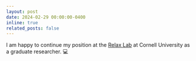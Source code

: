 ```yaml
---
layout: post
date: 2024-02-29 00:00:00-0400
inline: true
related_posts: false
---
```


I am happy to continue my position at the [Relax Lab](https://relax-ml.cs.cornell.edu/team/) at Cornell University as a graduate researcher. :computer:
